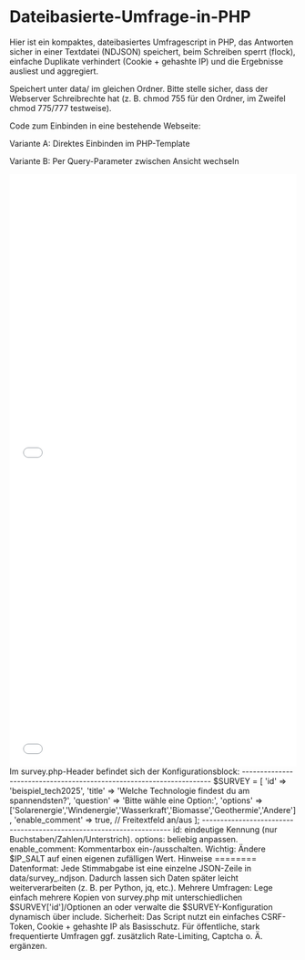 # Dateibasierte-Umfrage-in-PHP
Hier ist ein kompaktes, dateibasiertes Umfragescript in PHP, das Antworten sicher in einer Textdatei (NDJSON) speichert, beim Schreiben sperrt (flock), einfache Duplikate verhindert (Cookie + gehashte IP) und die Ergebnisse ausliest und aggregiert.

Speichert unter data/ im gleichen Ordner. Bitte stelle sicher, dass der Webserver Schreibrechte hat (z. B. chmod 755 für den Ordner, im Zweifel chmod 775/777 testweise).

Code zum Einbinden in eine bestehende Webseite:

Variante A: Direktes Einbinden im PHP-Template

<?php
// In deiner Seite (z. B. index.php) an passender Stelle:
require __DIR__ . '/survey.php';

// Umfrage anzeigen:
render_survey();

// Oder die Ergebnisse:
# render_survey_results();
?>

Variante B: Per Query-Parameter zwischen Ansicht wechseln

<?php
require __DIR__ . '/survey.php';

if (isset($_GET['results'])) {
    render_survey_results();
} else {
    render_survey();
}

Variante C: Per iFrame (wenn Seite statisch ist)

<!-- Formular -->
<iframe src="/pfad/zu/survey.php" style="width:100%;max-width:900px;height:520px;border:0;"></iframe>

<!-- Ergebnisse -->
<iframe src="/pfad/zu/survey.php?results=1" style="width:100%;max-width:900px;height:520px;border:0;"></iframe>


Im survey.php-Header befindet sich der Konfigurationsblock:
---------------------------------------------------------------------
$SURVEY = [
  'id'       => 'beispiel_tech2025',
  'title'    => 'Welche Technologie findest du am spannendsten?',
  'question' => 'Bitte wähle eine Option:',
  'options'  => ['Solarenergie','Windenergie','Wasserkraft','Biomasse','Geothermie','Andere'],
  'enable_comment' => true, // Freitextfeld an/aus
];
---------------------------------------------------------------------
id: eindeutige Kennung (nur Buchstaben/Zahlen/Unterstrich).
options: beliebig anpassen.
enable_comment: Kommentarbox ein-/ausschalten.
Wichtig: Ändere $IP_SALT auf einen eigenen zufälligen Wert.


Hinweise
========
Datenformat: Jede Stimmabgabe ist eine einzelne JSON-Zeile in data/survey_<id>.ndjson. Dadurch lassen sich Daten später leicht weiterverarbeiten (z. B. per Python, jq, etc.).

Mehrere Umfragen: Lege einfach mehrere Kopien von survey.php mit unterschiedlichen $SURVEY['id']/Optionen an oder verwalte die $SURVEY-Konfiguration dynamisch über include.

Sicherheit: Das Script nutzt ein einfaches CSRF-Token, Cookie + gehashte IP als Basisschutz. Für öffentliche, stark frequentierte Umfragen ggf. zusätzlich Rate-Limiting, Captcha o. Ä. ergänzen.

